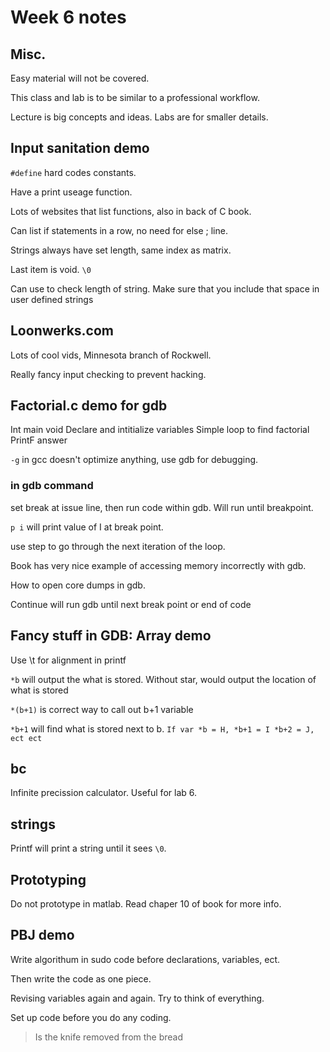 # Week 6 notes

## Misc.

Easy material will not be covered.

This class and lab is to be similar to a professional workflow.

Lecture is big concepts and ideas. Labs are for smaller details.

## Input sanitation demo

`#define` hard codes constants. 

Have a print useage function.

Lots of websites that list functions, also in back of C book.

Can list if statements in a row, no need for else ; line.

Strings always have set length, same index as matrix.

Last item is void. `\0` 

Can use to check length of string. Make sure that you include that space in user defined strings

## Loonwerks.com

Lots of cool vids, Minnesota branch of Rockwell.

Really fancy input checking to prevent hacking.

## Factorial.c demo for gdb

Int main void
Declare and intitialize variables
Simple loop to find factorial
PrintF answer

`-g` in gcc doesn't optimize anything, use gdb for debugging.

### in gdb command

set break at issue line, then run code within gdb. Will run until breakpoint.

`p i` will print value of I at break point.

use step to go through the next iteration of the loop.

Book has very nice example of accessing memory incorrectly with gdb. 

How to open core dumps in gdb.

Continue will run gdb until next break point or end of code

## Fancy stuff in GDB: Array demo

Use \t for alignment in printf

`*b` will output the what is stored. Without star, would output the location of what is stored

`*(b+1)` is correct way to call out b+1 variable 

`*b+1` will find what is stored next to b. `If var *b = H, *b+1 = I *b+2 = J, ect ect`

## bc

Infinite precission calculator. Useful for lab 6.

## strings

Printf will print a string until it sees `\0`.

## Prototyping

Do not prototype in matlab. Read chaper 10 of book for more info.

## PBJ demo

Write algorithum in sudo code before declarations, variables, ect. 

Then write the code as one piece. 

Revising variables again and again. Try to think of everything.

Set up code before you do any coding. 

> Is the knife removed from the bread


